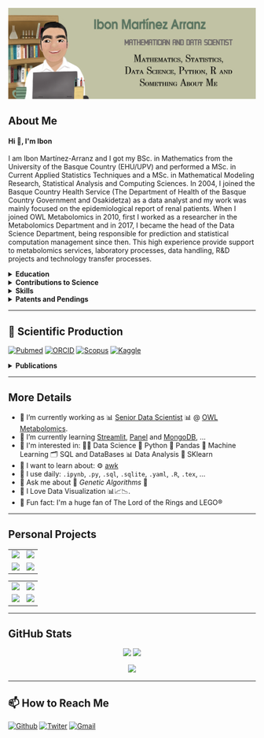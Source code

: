 ![](/figures/header.png)

## About Me

#### Hi 👋, I'm Ibon

I am Ibon Martínez-Arranz and I got my BSc. in Mathematics from the University of the Basque Country (EHU/UPV) and performed a MSc. in Current Applied Statistics Techniques and a MSc. in Mathematical Modeling Research, Statistical Analysis and Computing Sciences. In 2004, I joined the Basque Country Health Service (The Department of Health of the Basque Country Government and Osakidetza) as a data analyst and my work was mainly focused on the epidemiological report of renal patients. When I joined OWL Metabolomics in 2010, first I worked as a researcher in the Metabolomics Department and in 2017, I became the head of the Data Science Department, being responsible for prediction and statistical computation management since then. This high experience provide support to metabolomics services, laboratory processes, data handling, R&D projects and technology transfer processes.

<details>
<summary><b>Education</b></summary>
<br>
 
| INSTITUTION<br>AND LOCATION                            | DEGREE        | COMPLETION<br>DATE | FIELD OF<br>STUDY                                           |
|-------------------------------------------------------:|:-------------:|:------------------:|:------------------------------------------------------------|
| University of Basque Country (UPV/EHU) (Biscay, Spain) | BSc.          | 06/2003            | Mathematics                                                 |
| National University of Distance Education (Spain)      | Expert degree | 07/2007            | Statistics Applied to Health Sciences                       |
| National University of Distance Education (Spain)      | Expert degree | 07/2008            | Advanced Methods of Applied Statistics                      |
| National University of Distance Education (Spain)      | MSc.          | 07/2012            | Current Applied Statistics Techniques                       |
| National University of Distance Education (Spain)      | Expert degree | 07/2013            | Multivariate Statistical Techniques                         |
| University of Basque Country (UPV/EHU) (Biscay, Spain) | MSc.          | 05/2016            | Mathematical Modeling, Statistical Analysis and Computation |
| University of basque Country (UPV/EHU) (Biscay, Spain) | Ongoing PhD.  | Expected 2024      | Applied Mathematics                                         |

Currently, I am doing a doctoral thesis entitled **Genetic Algorithms Applied to Translational Strategy in NASH. Learning from Mouse Models** in which I apply :dna: genetic algorithms :dna: for the selection of NAFLD subtypes. This procedure could be applied to any disease that is based on metabolic changes. This work also has implications in the field of precision medicine.
</details>

<details>
<summary><b>Contributions to Science</b></summary>  
<br>
Author of 24 publications. Scopus H-index = 16. Researcher unique identifier

  * :books: [ORCID](https://orcid.org/0000-0001-9483-8426)  
  * :books: [Scopus](https://www.scopus.com/authid/detail.uri?authorId=55180708800)  
  * :books: [pubmed](https://www.ncbi.nlm.nih.gov/pubmed?term=Ibon%20Martinez-Arranz%5BAuthor%5D)


<!--
https://tobiasahlin.com/blog/chartjs-charts-to-get-you-started/#9-mixed-chart
https://gist.github.com/blackcater/1701e845a963216541591106c1bb9d3b
-->

```vega-lite
{
  "$schema": "https://vega.github.io/schema/vega/v5.json",
  "description": "A basic bar chart example, with value labels shown upon pointer hover.",
  "width": 400,
  "height": 200,
  "padding": 5,

  "data": [
    {
      "name": "table",
      "values": [
        {"category": "A", "amount": 28},
        {"category": "B", "amount": 55},
        {"category": "C", "amount": 43},
        {"category": "D", "amount": 91},
        {"category": "E", "amount": 81},
        {"category": "F", "amount": 53},
        {"category": "G", "amount": 19},
        {"category": "H", "amount": 87}
      ]
    }
  ],

  "signals": [
    {
      "name": "tooltip",
      "value": {},
      "on": [
        {"events": "rect:pointerover", "update": "datum"},
        {"events": "rect:pointerout",  "update": "{}"}
      ]
    }
  ],

  "scales": [
    {
      "name": "xscale",
      "type": "band",
      "domain": {"data": "table", "field": "category"},
      "range": "width",
      "padding": 0.05,
      "round": true
    },
    {
      "name": "yscale",
      "domain": {"data": "table", "field": "amount"},
      "nice": true,
      "range": "height"
    }
  ],

  "axes": [
    { "orient": "bottom", "scale": "xscale" },
    { "orient": "left", "scale": "yscale" }
  ],

  "marks": [
    {
      "type": "rect",
      "from": {"data":"table"},
      "encode": {
        "enter": {
          "x": {"scale": "xscale", "field": "category"},
          "width": {"scale": "xscale", "band": 1},
          "y": {"scale": "yscale", "field": "amount"},
          "y2": {"scale": "yscale", "value": 0}
        },
        "update": {
          "fill": {"value": "steelblue"}
        },
        "hover": {
          "fill": {"value": "red"}
        }
      }
    },
    {
      "type": "text",
      "encode": {
        "enter": {
          "align": {"value": "center"},
          "baseline": {"value": "bottom"},
          "fill": {"value": "#333"}
        },
        "update": {
          "x": {"scale": "xscale", "signal": "tooltip.category", "band": 0.5},
          "y": {"scale": "yscale", "signal": "tooltip.amount", "offset": -2},
          "text": {"signal": "tooltip.amount"},
          "fillOpacity": [
            {"test": "datum === tooltip", "value": 0},
            {"value": 1}
          ]
        }
      }
    }
  ]
}
```


```chart
{
  "type": "pie",
  "data": {
    "labels": [
      "Red",
      "Blue",
      "Yellow"
    ],
    "datasets": [
      {
        "data": [
          300,
          50,
          100
        ],
        "backgroundColor": [
          "#FF6384",
          "#36A2EB",
          "#FFCE56"
        ],
        "hoverBackgroundColor": [
          "#FF6384",
          "#36A2EB",
          "#FFCE56"
        ]
      }
    ]
  },
  "options": {}
}
```

<canvas id="mixed-chart" width="800" height="450"></canvas>

new Chart(document.getElementById("mixed-chart"), {
    type: 'bar',
    data: {
      labels: ["1900", "1950", "1999", "2050"],
      datasets: [{
          label: "Europe",
          type: "line",
          borderColor: "#8e5ea2",
          data: [408,547,675,734],
          fill: false
        }, {
          label: "Africa",
          type: "line",
          borderColor: "#3e95cd",
          data: [133,221,783,2478],
          fill: false
        }, {
          label: "Europe",
          type: "bar",
          backgroundColor: "rgba(0,0,0,0.2)",
          data: [408,547,675,734],
        }, {
          label: "Africa",
          type: "bar",
          backgroundColor: "rgba(0,0,0,0.2)",
          backgroundColorHover: "#3e95cd",
          data: [133,221,783,2478]
        }
      ]
    },
    options: {
      title: {
        display: true,
        text: 'Population growth (millions): Europe & Africa'
      },
      legend: { display: false }
    }
});


#### Data Science of 'omics' data
 
'Omics' research generates a large amount of data for every sample. OWL has established a well-defined workflow and a set of guidelines for analyzing omics data. It includes statistical design of experiments, data structuration and predictive modelling.  

Peer-reviewed papers:  

  1. Martínez-Arranz, I, _et al_. Enhancing metabolomics research through data mining, J. Proteomics, 2015;127(B)275-288.  
  2. Barr J, _et al_. Obesity-dependent metabolic signatures associated with nonalcoholic fatty liver disease progression. J. Proteome Res 2012;11(4),2521-32  
  3. Arbelaiz A, _et al_. Serum extracellular vesicles contain protein biomarkers for primary sclerosing cholangitis and cholangiocarcinoma. Hepatology. 2017; 10.1002/hep.29291.  
  4. Cano A, _et al_. A Metabolomics Signature Linked To Liver Fibrosis In The Serum Of Transplanted Hepatitis C Patients. Scientific Reports. 2017;7(1):10497.

 #### Predictive algorithms for disease diagnosis

 We have developed predictive algorithms for several diseases. We have been really involved in the development and validation of the OWLiver, OWLiver F2+ and OWLiver DM2 tests.  

Peer-reviewed papers:  

  1. Barr J, _et al_. Obesity-dependent metabolic signatures associated with nonalcoholic fatty liver disease progression. J. Proteome Res. 2012;11(4):2521-32.  
  2. Cano A, _et al_. A Metabolomics Signature Linked To Liver Fibrosis In The Serum Of Transplanted Hepatitis C Patients. Scientific Reports. 2017;7(1):10497.  
  3. Herreros-Villanueva M, _et al_. Plasma MicroRNA Signature Validation for Early Detection of Colorectal Cancer. Clin Transl Gastroenterol. 2019 Jan;10(1).  
  4. Matorras R, _et al_. The lipidome of endometrial fluid differs between implantative and non-implantative IVF cycles. J Assist Reprod Genet. 2020;37(2):385-94.  
  5. Martínez-Arranz I, _et al_. Metabolomic-based noninvasive serum test to diagnose nonalcoholic steatohepatitis: Results from discovery and validation cohorts. Hepatol Commun. 2018 May 4;2(7):807-820.
  
#### Selected publications focused in Machine Learning and Modelling (within last 5 years)
  
Peer-reviewed papers:  

  1. Alonso C, _et al_. Metabolomic Identification of Subtypes of Nonalcoholic Steatohepatitis. Gastroenterology 2017;152(6):1449-61.  
  2. Iruarrizaga-Lejarreta M, _et al_. Role of Aramchol in steatohepatitis and fibrosis in mice. Hepatology Communications 2017;1(9):911-27.  
  3. Banales JM, _et al_. Serum metabolites as diagnostic biomarkers for cholangiocarcinoma, hepatocellular carcinoma and primary sclerosing cholangitis. Hepatology 2019;70(2):547-65.  
  4. Herreros-Villanueva M, _et al_. Plasma MicroRNA Signature Validation for Early Detection of Colorectal Cancer. Clin Transl Gastroenterol. 2019 Jan;10(1).  
  5. Matorras R, _et al_. The lipidome of endometrial fluid differs between implantative and non-implantative IVF cycles. J Assist Reprod Genet. 2020;37(2):385-94.  
 
</details>

<details>
<summary><b>Skills</b></summary> 
<br> 
 
<div align="center">
 
| TOPIC | SOFTWARE | SKILLS |
|:-----:|:--------:|:------:|
| Programming Languages for Data Science | Python<br>R<br>SQL | :red_square::red_square::red_square::red_square::red_square:<br>:red_square::red_square::red_square::red_square::white_large_square:<br>:red_square::red_square::red_square::red_square::white_large_square: |
| Data Analysis | Pandas<br>Pingouin | :red_square::red_square::red_square::red_square::red_square:<br>:red_square::red_square::red_square::red_square::red_square: |
| Data Computation | Numpy<br>Scipy  | :red_square::red_square::red_square::red_square::red_square:<br>:red_square::red_square::red_square::red_square::white_large_square: |
| Data Bases | MySQL<br>SQLite<br>MongoDB | :red_square::red_square::red_square::white_large_square::white_large_square:<br>:red_square::red_square::red_square::red_square::white_large_square:<br>:red_square::red_square::white_large_square::white_large_square::white_large_square: |
| Machine Learning | Scikit-Learn | :red_square::red_square::red_square::red_square::white_large_square: |  
| Big Data   | H2O | :red_square::red_square::red_square::red_square::white_large_square: | 
| Visualization Tools | Matplotlib<br>Seaborn<br>Altair | :red_square::red_square::red_square::red_square::white_large_square:<br>:red_square::red_square::red_square::red_square::red_square:<br>:red_square::red_square::red_square::red_square::white_large_square: |
| Web | Shiny<br>Streamlit | :red_square::red_square::red_square::red_square::white_large_square:<br>:red_square::red_square::red_square::white_large_square::white_large_square: |

 </div>
</details>

<details>
<summary><b>Patents and Pendings</b></summary>
<br>

| PUBLICATION <br> NUMBER | TITLE | INTERNATIONAL <br> FILING DATE |
|:-:|:--|:-:|
| [WO2021028562](https://patentscope.wipo.int/search/en/detail.jsf?docId=WO2021028562&_cid=P20-KV80AJ-09136-1) | Lipid signatures for determining the outcome of embryo implantation during in vitro fertilization | 14.08.2020 |
| [WO2018007511](https://patentscope.wipo.int/search/en/detail.jsf?docId=WO2018007511&_cid=P20-KV80E2-10993-1) | Diagnostic methods based on lipid profiles | 06.07.2017 |
| [WO2018007422](https://patentscope.wipo.int/search/en/detail.jsf?docId=WO2018007422&_cid=P20-KV80GF-12038-1) | Identification of human Non-Alcoholic Fatty Liver Disease (NAFLD) subtypes | 05.07.2017 |
| [WO2017055397](https://patentscope.wipo.int/search/en/detail.jsf?docId=WO2017055397&_cid=P20-KV80HV-12559-1) | Metabolomic signature of diagnosis and disease progression in Non-Alcoholic Fatty Liver Disease (NAFLD) | 29.09.2016 | 
</details>        

***

## :microscope: Scientific Production

[<img alt="Pubmed" src="https://img.shields.io/badge/PubMed-326599.svg?&style=for-the-badge&logo=Pubmed&logoColor=white" />](https://pubmed.ncbi.nlm.nih.gov/?term=ibon+Martinez-Arranz) [<img alt="ORCID" src="https://img.shields.io/badge/ORCID-A5CD39.svg?&style=for-the-badge&logo=ORCID&logoColor=white" />](https://orcid.org/0000-0001-9483-8426) [<img alt="Scopus" src="https://img.shields.io/badge/Scopus-F36E23.svg?&style=for-the-badge&logo=Scopus&logoColor=white" />](https://www.scopus.com/authid/detail.uri?authorId=55180708800)
[<img alt="Kaggle" src="https://img.shields.io/badge/KAGGLE-20BEFF.svg?&style=for-the-badge&logo=KAGGLE&logoColor=white" />](https://www.kaggle.com/imarranz)


<details>
<summary><b>Publications</b></summary>
<br>

:yellow_square: NAFLD Disease :green_square: Subtypes :orange_square: Machine Learning and Modelling :purple_square: _In Vitro_ Diagnostic test

| ARTICLE | DOI | PURPOSE |
|:--------|----:|:--------|
| **[Serum identification of At-Risk MASH: The Metabolomics-Advanced steatohepatitis fibrosis score (MASEF)](https://doi.org/10.1097/hep.0000000000000542)** | <a href="https://doi.org/10.1097/hep.0000000000000542"><img src="https://img.shields.io/badge/DOI-10.1097/hep.0000000000000542-cfd8dc?labelColor=black&style=flat-square" align="right"/></a> | :yellow_square::orange_square::purple_square: |
| **[Role of Intracellular Drug Disposition in the Response of Acute Myeloid Leukemia to Cytarabine and Idarubicin Induction Chemotherapy. (2023)](https://doi.org/10.3390/cancers15123145)** | <a href="https://doi.org/10.3390/cancers15123145"><img src="https://img.shields.io/badge/DOI-10.3390/cancers15123145-cfd8dc?labelColor=black&style=flat-square" align="right"/></a> | :orange_square: |
| **[Metabolic subtypes of nonalcoholic fatty liver disease patients exhibit distinctive cardiovascular risk profiles. (2022)](https://doi.org/10.1002/hep.32427)** | <a href="https://doi.org/10.1002/hep.32427"><img src="https://img.shields.io/badge/DOI-10.1002/hep.32427-cfd8dc?labelColor=black&style=flat-square" align="right"/></a> | :yellow_square::green_square::orange_square: |
| **[A Novel Serum Metabolomic Profile for the Differential Diagnosis of Distal Cholangiocarcinoma and Pancreatic Ductal Adenocarcinoma. (2020)](https://doi.org/10.3390/cancers12061433)** | <a href="https://doi.org/10.3390/cancers12061433"><img src="https://img.shields.io/badge/DOI-10.3390/cancers12061433-cfd8dc?labelColor=black&style=flat-square" align="right"/></a> | :orange_square: |
| **[Agonist of RORA Attenuates Nonalcoholic Fatty Liver Progression in Mice via Up-regulation of MicroRNA 122. (2020)](https://doi.org/10.1053/j.gastro.2020.05.056)** | <a href="https://doi.org/10.1053/j.gastro.2020.05.056"><img src="https://img.shields.io/badge/DOI-10.1053/j.gastro.2020.05.056-cfd8dc?labelColor=black&style=flat-square" align="right"/></a> | :yellow_square: |
| **[CA19-9 capability as predictor of pancreatic cancer resectability in a Spanish cohort. (2020)](https://doi.org/10.1007/s11033-020-05245-5)** | <a href="https://doi.org/10.1007/s11033-020-05245-5"><img src="https://img.shields.io/badge/DOI-10.1007/s11033--020--05245--5-cfd8dc?labelColor=black&style=flat-square" align="right"/></a> | :orange_square: |
| **[The lipidome of endometrial fluid differs between implantative and non-implantative IVF cycles. (2020)](https://doi.org/10.1007/s10815-019-01670-z)** | <a href="https://doi.org/10.1007/s10815-019-01670-z"><img src="https://img.shields.io/badge/DOI-10.1007/s10815--019--01670--z-cfd8dc?labelColor=black&style=flat-square" align="right"/></a> | :orange_square: |
| **[Metabolomics Discloses a New Non-invasive Method for the Diagnosis and Prognosis of Patients with Alcoholic Hepatitis. (2019)](https://doi.org/10.5604/01.3001.0012.7906)** | <a href="https://doi.org/10.5604/01.3001.0012.7906"><img src="https://img.shields.io/badge/DOI-10.5604/01.3001.0012.7906-cfd8dc?labelColor=black&style=flat-square" align="right"/></a> | :yellow_square::orange_square::purple_square: |
| **[Plasma MicroRNA Signature Validation for Early Detection of Colorectal Cancer. (2019)](https://doi.org/10.14309/ctg.0000000000000003)** | <a href="https://doi.org/10.14309/ctg.0000000000000003"><img src="https://img.shields.io/badge/DOI-10.14309/ctg.0000000000000003-cfd8dc?labelColor=black&style=flat-square" align="right"/></a> | :orange_square: |
| **[Metabolomics discloses potential biomarkers to predict the acute HVPG response to propranolol in patients with cirrhosis. (2019)](https://doi.org/10.1111/liv.14042)** | <a href="https://doi.org/10.1111/liv.14042"><img src="https://img.shields.io/badge/DOI-10.1111/liv.14042-cfd8dc?labelColor=black&style=flat-square" align="right"/></a> | :orange_square: |
| **[Serum Metabolites as Diagnostic Biomarkers for Cholangiocarcinoma, Hepatocellular Carcinoma, and Primary Sclerosing Cholangitis. (2019)](https://doi.org/10.1002/hep.30319)** | <a href="https://doi.org/10.1002/hep.30319"><img src="https://img.shields.io/badge/DOI-10.1002/hep.30319-cfd8dc?labelColor=black&style=flat-square" align="right"/></a> | :orange_square: |
| **[Obeticholic Acid Modulates Serum Metabolites and Gene Signatures Characteristic of Human NASH and Attenuates Inflammation and Fibrosis Progression in Ldlr-/-.Leiden Mice. (2018)](https://doi.org/110.1002/hep4.1270)** | <a href="https://doi.org/10.1002/hep4.1270"><img src="https://img.shields.io/badge/DOI-10.1002/hep4.1270-cfd8dc?labelColor=black&style=flat-square" align="right"/></a> | :green_square: |
| **[Targeted UPLC-MS Metabolic Analysis of Human Faeces Reveals Novel Low-Invasive Candidate Markers for Colorectal Cancer. (2018)](https://doi.org/10.3390/cancers10090300)** | <a href="https://doi.org/10.3390/cancers10090300"><img src="https://img.shields.io/badge/DOI-10.3390/cancers10090300-cfd8dc?labelColor=black&style=flat-square" align="right"/></a> | :orange_square: |
| **[Metabolomic-based noninvasive serum test to diagnose nonalcoholic steatohepatitis: Results from discovery and validation cohorts. (2018)](https://doi.org/10.1002/hep4.1188)** | <a href="https://doi.org/10.1002/hep4.1188"><img src="https://img.shields.io/badge/DOI-10.1002/hep4.1188-cfd8dc?labelColor=black&style=flat-square" align="right"/></a> | :yellow_square::orange_square::purple_square: |
| **[Use of a metabolomic approach to non-invasively diagnose non-alcoholic fatty liver disease in patients with type 2 diabetes mellitus. (2018)](https://doi.org/10.1111/dom.13285)** | <a href="https://doi.org/10.1111/dom.13285"><img src="https://img.shields.io/badge/DOI-10.1111/dom.13285-cfd8dc?labelColor=black&style=flat-square" align="right"/></a> | :yellow_square::orange_square::purple_square: |
| **[Role of Aramchol in steatohepatitis and fibrosis in mice. (2017)](https://doi.org/10.1002/hep4.1107)** | <a href="https://doi.org/10.1002/hep4.1107"><img src="https://img.shields.io/badge/DOI-10.1002/hep4.1107-cfd8dc?labelColor=black&style=flat-square" align="right"/></a> | :yellow_square::green_square::orange_square: |
| **[A Metabolomics Signature Linked To Liver Fibrosis In The Serum Of Transplanted Hepatitis C Patients. (2017)](https://doi.org/10.1038/s41598-017-10807-y)** | <a href="https://doi.org/10.1038/s41598-017-10807-y"><img src="https://img.shields.io/badge/DOI-10.1038/s41598--017--10807--y-cfd8dc?labelColor=black&style=flat-square" align="right"/></a> | :orange_square: |
| **[Metabolomic Identification of Subtypes of Nonalcoholic Steatohepatitis. (2017)](https://doi.org/10.1053/j.gastro.2017.01.015)** | <a href="https://doi.org/10.1053/j.gastro.2017.01.015"><img src="https://img.shields.io/badge/DOI-10.1053/j.gastro.2017.01.015-cfd8dc?labelColor=black&style=flat-square" align="right"/></a> | :yellow_square::green_square::orange_square: |
| **[Data in support of enhancing metabolomics research through data mining. (2015)](https://doi.org/10.1016/j.dib.2015.02.008)** | <a href="https://doi.org/10.1016/j.dib.2015.02.008"><img src="https://img.shields.io/badge/DOI-10.1016/j.dib.2015.02.008-cfd8dc?labelColor=black&style=flat-square" align="right"/></a> | :orange_square: |
| **[Enhancing metabolomics research through data mining. (2015)](https://doi.org/10.1016/j.jprot.2015.01.019)** | <a href="https://doi.org/10.1016/j.jprot.2015.01.019"><img src="https://img.shields.io/badge/DOI-10.1016/j.jprot.2015.01.019-cfd8dc?labelColor=black&style=flat-square" align="right"/></a> | :orange_square: |
| **[Excess S-adenosylmethionine reroutes phosphatidylethanolamine towards phosphatidylcholine and triglyceride synthesis. (2013)](https://doi.org/10.1002/hep.26399)** | <a href="https://doi.org/10.1002/hep.26399"><img src="https://img.shields.io/badge/DOI-10.1002/hep.26399-cfd8dc?labelColor=black&style=flat-square" align="right"/></a> | :orange_square: |
| **[Solute carrier family 2 member 1 is involved in the development of nonalcoholic fatty liver disease. (2013)](https://doi.org/10.1002/hep.26052)** | <a href="https://doi.org/10.1002/hep.26052"><img src="https://img.shields.io/badge/DOI-10.1002/hep.26052-cfd8dc?labelColor=black&style=flat-square" align="right"/></a> | :orange_square: |
| **[Obesity-Dependent Metabolic Signatures Associated with Nonalcoholic Fatty Liver Disease Progression. (2012)](https://doi.org/10.1021/pr201223p)** | <a href="https://doi.org/10.1021/pr201223p"><img src="https://img.shields.io/badge/DOI-10.1021/pr201223p-cfd8dc?labelColor=black&style=flat-square" align="right"/></a> | :yellow_square::orange_square: |

</details>

***

## More Details

- :pushpin: I’m currently working as :bar_chart: [Senior Data Scientist](https://www.owlmetabolomics.com/management-team-member.aspx?member=22) :bar_chart: @ [OWL Metabolomics](https://www.owlmetabolomics.com/).
- :pushpin: I’m currently learning [Streamlit](https://docs.streamlit.io/), [Panel](https://panel.holoviz.org/#) and [MongoDB](https://github.com/mongodb/mongo), ...
- :pushpin: I'm interested in: :man_scientist: Data Science :snake: Python :panda_face: Pandas :robot: Machine Learning :card_index_dividers: SQL and DataBases :bar_chart: Data Analysis :rocket: SKlearn 
- :pushpin: I want to learn about: :gear: [awk](https://www.gnu.org/software/gawk/manual/gawk.html)
- :pushpin: I use daily: `.ipynb`, `.py`, `.sql`, `.sqlite`, `.yaml`, `.R`, `.tex`, ...
- :pushpin: Ask me about :dna: _Genetic Algorithms_ :dna:
- :pushpin: I Love Data Visualization :bar_chart::chart_with_upwards_trend::chart_with_downwards_trend:.
- :pushpin: Fun fact: I'm a huge fan of The Lord of the Rings and LEGO&#xae; 

<!--
examples
https://github.com/dayyass/dayyass
-->

<!--
Skills :hammer_and_wrench:

    Languages: Python
    DS/ML/DL:   NumPy, SciPy, Pandas, Scikit-Learn, PyTorch
    RDBMS:     Oracle, MS SQL
    Big Data:   Hadoop, Hive, Spark
    DevOps:    Linux, Git, Docker, REST API, CI


<p align="left"> <img src=https://komarev.com/ghpvc/?username=rimarranz alt=imarranz/> </p>

**imarranz/imarranz** is a ✨ _special_ ✨ repository because its `README.md` (this file) appears on your GitHub profile.

Here are some ideas to get you started:

- 🔭 I’m currently working as Senior Data Scientist @ OWL Metabolomics.
- 🌱 I’m currently learning _Streamlit_, _MongoDB_, ...
- ⚙️ I use daily: `.ipynb`, `.sql`, `.yaml`, `.R`, `.svg`, `.psd`, `.ai`
- 💬 Ask me about _Genetic Algorithms_
- 📫 How to reach me: [Twitter](https://twitter.com/imarranz)
- 😄 Pronouns: ...
- ⚡ Fun fact: I'm a huge fan of The Lord of the Rings.

[![trophy](https://github-profile-trophy.vercel.app/?username=imarranz)](https://github.com/imarranz/github-profile-trophy)
https://github.com/anuraghazra/github-readme-stats#customization
-->

***

## Personal Projects

<table class="default" align="center" border=0>
  <tr>
    <td><a title="pygenmet" href="https://github.com/imarranz/pygenmet" target="_blank"><img src = "https://repository-images.githubusercontent.com/267831777/fd53ba00-e08f-11eb-8c72-751f6828e0b9" width = 330></a></td>
    <td><a title="Aventuras de Programación en Python en la Isla del Tesoro" href="https://github.com/imarranz/aventuras-programacion-python-isla-del-tesoro" target="_blank"><img src = "https://repository-images.githubusercontent.com/717559382/ec86779c-43cc-4328-9a1d-346c44289c15" width = 330></a></td>
  </tr>
  <tr>
    <td><img src = "https://github-readme-stats.vercel.app/api/pin/?username=imarranz&repo=pygenmet&theme=dark&show_owner=true" width = 330></td>
    <td><img src = "https://github-readme-stats.vercel.app/api/pin/?username=imarranz&repo=aventuras-programacion-python-isla-del-tesoro&theme=dark&show_owner=true" width = 330></td>
  </tr>
</table>


<table class="default" align="center" border=0>
  <tr>
    <td><a title="CL4DS" href="https://github.com/imarranz/cl4ds" target="_blank"><img src = "https://repository-images.githubusercontent.com/684450505/9880991c-f1bd-48c5-8aa8-a4164edcf19c" width = 330></a></td>
    <td><a title="Modelling Football Scores" href="https://github.com/imarranz/modelling-football-scores" target="_blank"><img src = "https://repository-images.githubusercontent.com/598706236/853dd87f-7c7d-4569-b8b3-8e786f167608" width = 330></a></td>
  </tr>
  <tr>
    <td><img src = "https://github-readme-stats.vercel.app/api/pin/?username=imarranz&repo=cl4ds&theme=dark&show_owner=true" width = 330></td>
    <td><img src = "https://github-readme-stats.vercel.app/api/pin/?username=imarranz&repo=modelling-football-scores&theme=dark&show_owner=true" width = 330></td>
  </tr>
</table>


***

## GitHub Stats

<p align = "center">
  <img src = "https://github-readme-stats.vercel.app/api/top-langs/?username=imarranz&layout=compact&theme=dark&hide_border=true&hide=html,javascript&langs_count=6" height = 180>
  <img src = "https://github-readme-stats.vercel.app/api?username=imarranz&show_icons=true&hide_border=true&theme=dark" height = 180>
</p>
<p align = "center">
  <img src = "https://github-readme-streak-stats.herokuapp.com?user=imarranz&theme=dark&hide_border=true&date_format=M%20j%5B%2C%20Y%5D" height = 180>
</p>
<!--
<p align = "center">
  <img src = "https://github-readme-activity-graph.cyclic.app/graph?username=imarranz&theme=tokyo-night&hide_border=true&line=FA8B00&point=FA8B00&color=FFFFFF&bg_color=151515&radius=16&area=true" height = 180>
</p>
-->

***

## :mailbox: How to Reach Me

[<img alt="Github" src="https://img.shields.io/badge/GitHub-FFFFFF.svg?&style=for-the-badge&logo=Github&logoColor=black" />](https://github.com/imarranz) [<img alt="Twiter" src="https://img.shields.io/badge/twitter-%231DA1F2.svg?&style=for-the-badge&logo=twitter&logoColor=white" />](https://twitter.com/imarranz) [<img alt="Gmail" src="https://img.shields.io/badge/gmail-d14836.svg?&style=for-the-badge&logo=gmail&logoColor=white" />](mailto:ibon.martinez@gmail.com) 

